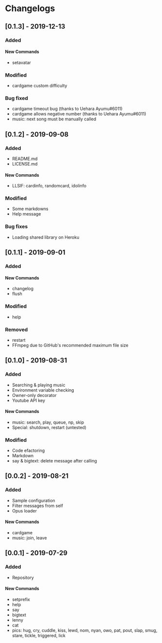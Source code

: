 # Changelogs

## [0.1.3] - 2019-12-13
### Added
#### New Commands
- setavatar
### Modified
- cardgame custom difficulty
### Bug fixed
- cardgame timeout bug (thanks to Uehara Ayumu#6011)
- cardgame allows negative number (thanks to Uehara Ayumu#6011)
- music: next song must be manually called

## [0.1.2] - 2019-09-08
### Added
- README.md
- LICENSE.md
#### New Commands
- LLSIF: cardinfo, randomcard, idolinfo
### Modified
- Some markdowns
- Help message
### Bug fixes
- Loading shared library on Heroku

## [0.1.1] - 2019-09-01
### Added
#### New Commands
- changelog
- flush
### Modified
- help
### Removed
- restart
- FFmpeg due to GitHub's recommended maximum file size 

## [0.1.0] - 2019-08-31
### Added
- Searching & playing music
- Environment variable checking
- Owner-only decorator
- Youtube API key
#### New Commands
- music: search, play, queue, np, skip
- Special: shutdown, restart (untested)
### Modified
- Code efactoring
- Markdown
- say & bigtext: delete message after calling

## [0.0.2] - 2019-08-21
### Added
- Sample configuration
- Filter messages from self
- Opus loader
#### New Commands
- cardgame
- music: join, leave

## [0.0.1] - 2019-07-29
### Added
- Repository
#### New Commands
- setprefix
- help
- say
- bigtext
- lenny
- cat
- pics: hug, cry, cuddle, kiss, lewd, nom, nyan, owo, pat, pout, slap, smug, stare, tickle, triggered, lick